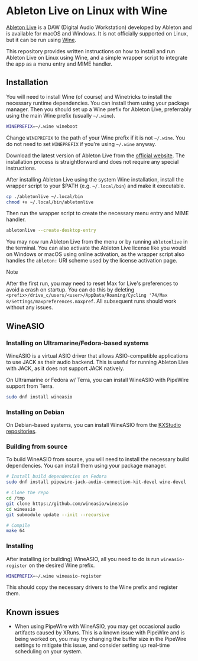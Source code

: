 # Ableton Live on Linux with Wine

[Ableton Live] is a DAW (Digital Audio Workstation) developed by Ableton and is available for macOS and Windows. It is not officially supported on Linux, but it can be run using [Wine].

This repository provides written instructions on how to install and run Ableton Live on Linux using Wine, and a simple wrapper script to integrate the app as a menu entry and MIME handler.

[wine]: https://www.winehq.org/
[ableton live]: https://www.ableton.com/en/live/

## Installation

You will need to install Wine (of course) and Winetricks to install the necessary runtime dependencies. You can install them using your package manager. Then you should set up a Wine prefix for Ableton Live, preferrably using the main Wine prefix (usually `~/.wine`).

```bash
WINEPREFIX=~/.wine wineboot
```

Change `WINEPREFIX` to the path of your Wine prefix if it is not `~/.wine`. You do not need to set `WINEPREFIX` if you're using `~/.wine` anyway.

Download the latest version of Ableton Live from the [official website](https://www.ableton.com/en/live/). The installation process is straightforward and does not require any special instructions.

After installing Ableton Live using the system Wine installation, install the wrapper script to your $PATH (e.g. `~/.local/bin`) and make it executable.

```bash
cp ./abletonlive ~/.local/bin
chmod +x ~/.local/bin/abletonlive
```

Then run the wrapper script to create the necessary menu entry and MIME handler.

```bash
abletonlive --create-desktop-entry
```

You may now run Ableton Live from the menu or by running `abletonlive` in the terminal.
You can also activate the Ableton Live license like you would on Windows or macOS using online activation, as the wrapper script also handles the `ableton:` URI scheme
used by the license activation page.

> [!NOTE]
> After the first run, you may need to reset Max for Live's preferences to avoid a crash on startup. You can do this by deleting `<prefix>/drive_c/users/<user>/AppData/Roaming/Cycling '74/Max 8/Settings/maxpreferences.maxpref`. All subsequent runs should work without any issues.

## WineASIO

### Installing on Ultramarine/Fedora-based systems

WineASIO is a virtual ASIO driver that allows ASIO-compatible applications to use JACK as their audio backend. This is useful for running Ableton Live with JACK, as it does not support JACK natively.

On Ultramarine or Fedora w/ Terra, you can install WineASIO with PipeWire support from Terra.

```bash
sudo dnf install wineasio
```

### Installing on Debian

On Debian-based systems, you can install WineASIO from the [KXStudio repositories](https://kx.studio/Repositories).

### Building from source

To build WineASIO from source, you will need to install the necessary build dependencies. You can install them using your package manager.

```bash
# Install build dependencies on Fedora
sudo dnf install pipewire-jack-audio-connection-kit-devel wine-devel
```

```bash
# Clone the repo
cd /tmp
git clone https://github.com/wineasio/wineasio
cd wineasio
git submodule update --init --recursive

# Compile
make 64
```

### Installing

After installing (or building) WineASIO, all you need to do is run `wineasio-register` on the desired Wine prefix.

```bash
WINEPREFIX=~/.wine wineasio-register
```

This should copy the necessary drivers to the Wine prefix and register them.

## Known issues

- When using PipeWire with WineASIO, you may get occasional audio artifacts caused by XRuns. This is a known issue with PipeWire and is being worked on, you may try changing the buffer size in the PipeWire settings to mitigate this issue, and consider setting up real-time scheduling on your system.
